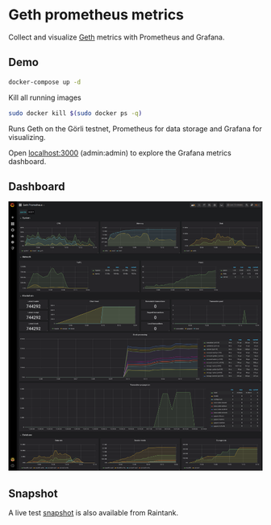 # Geth prometheus metrics

Collect and visualize [Geth](https://github.com/ethereum/go-ethereum) metrics with Prometheus and Grafana.

## Demo

```bash
docker-compose up -d
```

Kill all running images

```sh
sudo docker kill $(sudo docker ps -q)
```

Runs Geth on the Görli testnet, Prometheus for data storage and Grafana for visualizing.

Open [localhost:3000](http://localhost:3000) (admin:admin) to explore the Grafana metrics dashboard.

## Dashboard

![Grafana](grafana.png)

## Snapshot

A live test [snapshot](https://snapshot.raintank.io/dashboard/snapshot/fdZDK5EBa65M5x6ZkvnpdJXS1BqIZGb7) is also available from Raintank.

